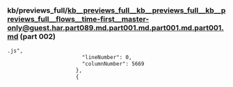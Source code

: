 ### kb/previews_full/kb__previews_full__kb__previews_full__kb__previews_full__flows__time-first__master-only@guest.har.part089.md.part001.md.part001.md.part001.md (part 002)

```md
.js",
                        "lineNumber": 0,
                        "columnNumber": 5669
                      },
                      {
          
```

```
